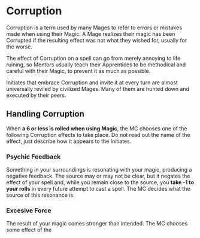 # Corruption

Corruption is a term used by many Mages to refer to errors or mistakes made when using their Magic. 
A Mage realizes their magic has been Corrupted if the resulting effect was not what they wished for, usually for the worse. 

The effect of Corruption on a spell can go from merely annoying to life ruining, so Mentors usually teach their Apprentices to be methodical and careful with their Magic, to prevent it as much as possible.

Initiates that embrace Corruption and invite it at every turn are almost universally reviled by civilized Mages.
Many of them are hunted down and executed by their peers. 

## Handling Corruption

When __a 6 or less is rolled when using Magic__, the MC chooses one of the following Corruption effects to take place.
Do not read out the name of the effect, just describe how it appears to the Initiates.

### Psychic Feedback

Something in your surroundings is resonating with your magic, producing a negative feedback. 
The source may or may not be clear, but it negates the effect of your spell and, while you remain close to the source, you __take -1 to your rolls__ in every future attempt to cast a spell.
The MC decides what the source of this resonance is.

### Excesive Force

The result of your magic comes stronger than intended. 
The MC chooses some effect of the 


